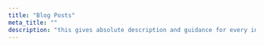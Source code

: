 ```yaml
---
title: "Blog Posts"
meta_title: ""
description: "this gives absolute description and guidance for every individual to understand on it working."
---
```

